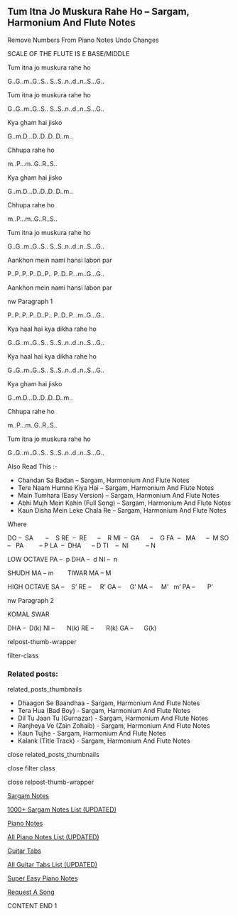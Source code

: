 
## Tum Itna Jo Muskura Rahe Ho – Sargam, Harmonium And Flute Notes

Remove Numbers From Piano Notes
Undo Changes

SCALE OF THE FLUTE IS E BASE/MIDDLE

Tum itna jo muskura rahe ho

G..G..m..G..S.. S..S..n..d..n..S…G..

Tum itna jo muskura rahe ho

G..G..m..G..S.. S..S..n..d..n..S…G..

Kya gham hai jisko

G..m.D…D..D..D..D..m..

Chhupa rahe ho

m..P…m..G..R..S..

Kya gham hai jisko

G..m.D…D..D..D..D..m..

Chhupa rahe ho

m..P…m..G..R..S..

Tum itna jo muskura rahe ho

G..G..m..G..S.. S..S..n..d..n..S…G..

Aankhon mein nami hansi labon par

P..P..P..P..D..P.. P..D..P…m..G…G..

Aankhon mein nami hansi labon par

nw Paragraph 1

P..P..P..P..D..P.. P..D..P…m..G…G..

Kya haal hai kya dikha rahe ho

G..G..m..G..S.. S..S..n..d..n..S…G..

Kya haal hai kya dikha rahe ho

G..G..m..G..S.. S..S..n..d..n..S…G..

Kya gham hai jisko

G..m.D…D..D..D..D..m..

Chhupa rahe ho

m..P…m..G..R..S..

Tum itna jo muskura rahe ho

G..G..m..G..S.. S..S..n..d..n..S…G..

Also Read This :-

* Chandan Sa Badan – Sargam, Harmonium And Flute Notes
* Tere Naam Humne Kiya Hai – Sargam, Harmonium And Flute Notes
* Main Tumhara (Easy Version) – Sargam, Harmonium And Flute Notes
* Abhi Mujh Mein Kahin (Full Song) – Sargam, Harmonium And Flute Notes
* Kaun Disha Mein Leke Chala Re – Sargam, Harmonium And Flute Notes

Where

DO –  SA       –    S
RE  –  RE      –    R
MI  –  GA      –    G
FA  –   MA      –  M
SO  –   PA         – P
LA  –  DHA      – D
TI    –  NI          – N

LOW OCTAVE
PA –  p
DHA –  d
NI –  n

SHUDH MA – m        TIWAR MA – M

HIGH OCTAVE
SA –    S’
RE –     R’
GA –     G’
MA –     M’   m’
PA –       P’

nw Paragraph 2

KOMAL SWAR

DHA –  D(k)
NI –       N(k)
RE –       R(k)
GA –      G(k)

relpost-thumb-wrapper

filter-class

### Related posts:

related_posts_thumbnails

* Dhaagon Se Baandhaa - Sargam, Harmonium And Flute Notes
* Tera Hua (Bad Boy) - Sargam, Harmonium And Flute Notes
* Dil Tu Jaan Tu (Gurnazar) - Sargam, Harmonium And Flute Notes
* Ranjheya Ve (Zain Zohaib) - Sargam, Harmonium And Flute Notes
* Kaun Tujhe - Sargam, Harmonium And Flute Notes
* Kalank (Title Track) - Sargam, Harmonium And Flute Notes

close related_posts_thumbnails

close filter class

close relpost-thumb-wrapper

[Sargam Notes](https://www.notationsworld.com/sargam-notes.html)

[1000+ Sargam Notes List (UPDATED)](https://www.notationsworld.com/all-songs-list-sargam-notes.html)

[Piano Notes](https://www.notationsworld.com/piano-notes.html)

[All Piano Notes List (UPDATED)](https://www.notationsworld.com/all-songs-list-piano-notes.html)

[Guitar Tabs](https://www.notationsworld.com/guitar-tabs.html)

[All Guitar Tabs List (UPDATED)](https://www.notationsworld.com/all-songs-list-guitar-tabs.html)

[Super Easy Piano Notes](https://studywall.in/)

[Request A Song](https://www.notationsworld.com/request-a-song.html)

CONTENT END 1

